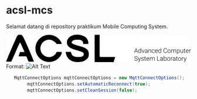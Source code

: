 # acsl-mcs

Selamat datang di repository praktikum Mobile Computing System. 

![ACSL Logo](images/logo.png)
Format: ![Alt Text](url)

```java
   MqttConnectOptions mqttConnectOptions = new MqttConnectOptions();
        mqttConnectOptions.setAutomaticReconnect(true);
        mqttConnectOptions.setCleanSession(false);
```
